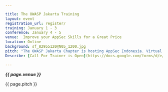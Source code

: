 ```yaml
---

title: The OWASP Jakarta Training 
layout: event
registration_url: register/
training: January 1 - 3
conference: January 4 - 5
venue:  Improve your AppSec Skills for a Great Price
location: Online
background: sf_82955120@N05_1200.jpg
pitch: "The OWASP Jakarta Chapter is hosting AppSec Indonesia. Virtual training courses will be given on TBD.The virtual training classes are 8 hour courses offered in 4-hour blocks on the two days above in each month.The trainings will begin at TBD Jakarta Time"
Describe: [Call For Trainer is Open](https://docs.google.com/forms/d/e/1FAIpQLSf5-HG08kha6dDzUOrgo3WXT9LcR9VUnTQr3lLkQjJzZ5LCZw/viewform)

---
```


<!-- rebuild 12 -->

***{{ page.venue }}***

{{ page.pitch }}
